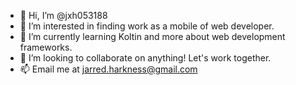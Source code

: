 - 👋 Hi, I’m @jxh053188
- 👀 I’m interested in finding work as a mobile of web developer.
- 🌱 I’m currently learning Koltin and more about web development frameworks. 
- 💞️ I’m looking to collaborate on anything! Let's work together. 
- 📫 Email me at jarred.harkness@gmail.com

<!---
jxh053188/jxh053188 is a ✨ special ✨ repository because its `README.md` (this file) appears on your GitHub profile.
You can click the Preview link to take a look at your changes.
--->
